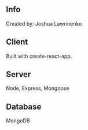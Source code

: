 ## Info

Created by: Joshua Lawrinenko

## Client

Built with create-react-app.

## Server

Node, Express, Mongoose

## Database

MongoDB
